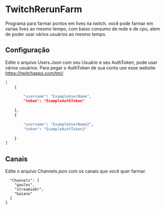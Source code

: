 # TwitchRerunFarm

Programa para farmar pontos em lives na twitch. você pode farmar em varias lives ao mesmo tempo, com baixo consumo de rede e de cpu, alem de poder usar vários usuários ao mesmo tempo.

## Configuração

Edite o arquivo Users.Json com seu Usuário e seu AuthToken, pode usar vários usuários. Para pegar o AuthToken de sua conta use esse website https://twitchapps.com/tmi/

```bash
[
	{

		"username": "ExampleUserName",
		"token": "ExampleAuthToken"
    
	},
    {

		"username": "ExampleUserName2",
		"token": "ExampleAuthToken3"
    
	}
]
```

## Canais

Edite o arquivo Channels.json com os canais que você quer farmar.

```{
  "Channels": [
    "gaules",
    "streamiebr",
	"baiano"
  ]
}
```
